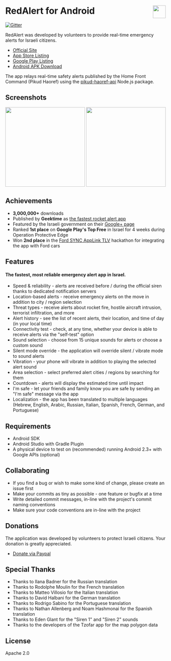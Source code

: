 

<h1> <a href="https://redalert.me/" target="_blank"><img src="img/logo_big.png" align="right" height="40"></a> RedAlert for Android</h1>

[![Gitter](https://badges.gitter.im/Join%20Chat.svg)](https://gitter.im/eladnava/redalert-android?utm_source=badge&utm_medium=badge&utm_campaign=pr-badge)

RedAlert was developed by volunteers to provide real-time emergency alerts for Israeli citizens.

* [Official Site](https://redalert.me)
* [App Store Listing](https://apps.apple.com/il/app/zb-dwm-htr-wt-bzmn-mt/id937914925)
* [Google Play Listing](https://play.google.com/store/apps/details?id=com.red.alert)
* [Android APK Download](https://github.com/eladnava/redalert-android/releases/latest/download/app-release.apk)

The app relays real-time safety alerts published by the Home Front Command (Pikud Haoref) using the [pikud-haoref-api](https://github.com/eladnava/pikud-haoref-api) Node.js package.

## Screenshots

<img src="img/screenshot1.png" width="250"> <img src="img/screenshot2.png" width="250">

## Achievements

* **3,000,000+** downloads
* Published by **Geektime** as [the fastest rocket alert app](http://www.geektime.co.il/push-notifications-at-protective-edge/)
* Featured by the Israeli government on their [Google+ page](https://plus.google.com/+Israel/posts/U3juWS1YPK4)
* Ranked **1st place** on **Google Play's Top Free** in Israel for 4 weeks during Operation Protective Edge
* Won **2nd place** in the [Ford SYNC AppLink TLV](https://eladnava.com/how-we-won-2nd-place-ford-tel-aviv-hackathon/) hackathon for integrating the app with Ford cars

## Features

#### The fastest, most reliable emergency alert app in Israel.

* Speed & reliability - alerts are received before / during the official siren thanks to dedicated notification servers
* Location-based alerts - receive emergency alerts on the move in addition to city / region selection
* Threat types - receive alerts about rocket fire, hostile aircraft intrusion, terrorist infiltration, and more
* Alert history - see the list of recent alerts, their location, and time of day (in your local time)
* Connectivity test - check, at any time, whether your device is able to receive alerts via the "self-test" option
* Sound selection - choose from 15 unique sounds for alerts or choose a custom sound
* Silent mode override - the application will override silent / vibrate mode to sound alerts
* Vibration - your phone will vibrate in addition to playing the selected alert sound
* Area selection - select preferred alert cities / regions by searching for them
* Countdown - alerts will display the estimated time until impact
* I'm safe - let your friends and family know you are safe by sending an "I'm safe" message via the app
* Localization - the app has been translated to multiple languages (Hebrew, English, Arabic, Russian, Italian, Spanish, French, German, and Portuguese)

## Requirements
* Android SDK
* Android Studio with Gradle Plugin
* A physical device to test on (recommended) running Android 2.3+ with Google APIs (optional)

## Collaborating

* If you find a bug or wish to make some kind of change, please create an issue first
* Make your commits as tiny as possible - one feature or bugfix at a time
* Write detailed commit messages, in-line with the project's commit naming conventions
* Make sure your code conventions are in-line with the project

## Donations

The application was developed by volunteers to protect Israeli citizens. 
Your donation is greatly appreciated.

* [Donate via Paypal](https://www.paypal.com/cgi-bin/webscr?cmd=_donations&business=eladnava@gmail.com&lc=US&item_name=RedAlert&no_note=0&cn=&curency_code=USD&bn=PP-DonationsBF:btn_donateCC_LG.gif:NonHosted)

## Special Thanks

* Thanks to Ilana Badner for the Russian translation
* Thanks to Rodolphe Moulin for the French translation
* Thanks to Matteo Villosio for the Italian translation
* Thanks to David Halbani for the German translation
* Thanks to Rodrigo Sabino for the Portuguese translation
* Thanks to Nathan Allenberg and Noam Hashmonai for the Spanish translation
* Thanks to Eden Glant for the "Siren 1" and "Siren 2" sounds
* Thanks to the developers of the Tzofar app for the map polygon data

## License

Apache 2.0
